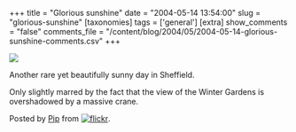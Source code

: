 +++
title = "Glorious sunshine"
date = "2004-05-14 13:54:00"
slug = "glorious-sunshine"
[taxonomies]
tags = ['general']
[extra]
show_comments = "false"
comments_file = "/content/blog/2004/05/2004-05-14-glorious-sunshine-comments.csv"
+++

[![](http://www.flickr.com/photos/33649_m.jpg)](http://www.flickr.com/photo.gne?id=33649)

 Another rare yet beautifully sunny day in Sheffield.

Only slightly marred by the fact that the view of the Winter Gardens is overshadowed by a massive crane.

Posted by [Pip](http://www.flickr.com/people/pip/) from [![flickr](http://www.flickr.com/images/flickr_logo_blog.gif)](http://www.flickr.com/r/blogs).
